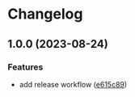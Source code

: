 # Changelog

## 1.0.0 (2023-08-24)


### Features

* add release workflow ([e615c89](https://github.com/letanure/react-next-boilerplate/commit/e615c89bce6950314473242c1de402ce36c287fc))
